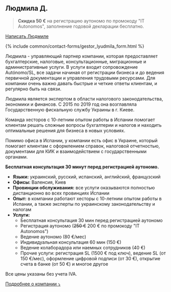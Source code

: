 ## Людмила Д.

> **Скидка 50 €** на регистрацию аутономо по промокоду "IT Autonomos", заполнение годовой декларации бесплатно.

<a href="#" class="btn-contact-gestor" onclick="contactGestorLyudmila(); return false;">Написать Людмиле</a>

{% include common/contact-forms/gestor_lyudmila_form.html %}

Людмила - управляющий партнер компании, которая предоставляет бухгалтерские, налоговые, консультационные, миграционные и
административные услуги. В услуги входит сопровождение Autónomo/SL, все задачи начиная от регистрации бизнеса и до
ведения первичной документации и управления трудовыми ресурсами. Для компании очень важно давать быстрые и четкие ответы
клиентам, и регулярно быть на связи.

Людмила является экспертом в области налогового законодательства, экономики и финансов. С 2015 по 2019 год она
возглавляла Государственную фискальную службу Украины в г. Киеве.

Команда хесторов с 10-летним опытом работы в Испании помогает клиентам решать сложные вопросы бухгалтерии и налогов и
находить оптимальные решения для бизнеса в новых условиях.

Помимо офиса в Испании, у компании есть офис в Украине, который помогает клиентам с оформлением справок, налоговой
отчетностью, документами для КИК и взаимодействием с государственными органами.

**Бесплатная консультация 30 минут перед регистрацией аутономо.**

- **Языки:** украинский, русский, испанский, английский, французский
- **Офисы:** Валенсия, Киев
- **Провинции обслуживания:** все услуги оказываются полностью дистанционно во всех провинциях Испании
- **Опыт:** в компании работают хесторы с 10-летним опытом работы в Испании, а также эксперты по украинскому
  законодательству и налогам
- **Услуги:**
    - Бесплатная консультация 30 мин перед регистрацией аутономо
    - Регистрация аутономо (<s>250 €</s> 200 € по промокоду "IT Autonomos")
    - Ведение аутономо (80 €/мес)
    - Индивидуальная консультация 60 мин (150 €)
    - Ведение колаборадора или наемных сотрудников (40 €)
    - Прочие услуги: регистрация SL (1500 € под ключ), ведение SL (от 150 €/мес), оформление цифровой подписи (от 30 €),
      открытие счета в банке (от 50 €) и многое другое

Все цены указаны без учета IVA.

<a href="#" id="detailsLinkLyudmilaD" onclick="toggleDetailsLyudmilaD(); return false;">Подробнее о компании ⤵</a>

<div id="hiddenContentLyudmilaD" style="display: none; margin-top: 10px;">
<ul>
  <li><strong>Штат:</strong> до 10 сотрудников</li>
  <li><strong>Образование:</strong>
    <ul>
      <li>Все сотрудники имеют профильное высшее образование (юридическое, экономическое, финансовое)</li>
      <li>Людмила: Заслуженный экономист Украины (2017 год), выпускница MBA в Эдинбургской бизнес-школе (2020 год), доктор философии Киевского национального университета имени Тараса Шевченко (2021)</li>
      <li>Анатолий (сооснователь компании): Instituto Gilabert de Centelles, специализация "Administración y finanzas" (2018), член Мадридской ассоциации "Asesores Excelentes"</li>
    </ul>
  </li>
  <li><strong>Цифровой сертификат:</strong> хестор подает отчетность используя свой сертификат, который вы авторизуете в налоговом кабинете</li>
  <li><strong>Ответственность:</strong> страховка, которая покрывает ущерб в случае ошибки хестора (Seguros Catalana Occidente, SA Póliza 8/6.371.558-N)</li>
</ul>
</div>

<script>
  function toggleDetailsLyudmilaD() {
    const content = document.getElementById('hiddenContentLyudmilaD');
    const link = document.getElementById('detailsLinkLyudmilaD');
    if (content.style.display === 'none') {
      content.style.display = 'block';
      link.textContent = 'Подробнее о компании ⤴';
    } else {
      content.style.display = 'none';
      link.textContent = 'Подробнее о компании ⤵';
    }
  }
</script>
